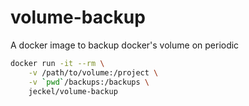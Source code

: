 # volume-backup

A docker image to backup docker's volume on periodic


```bash
docker run -it --rm \
	-v /path/to/volume:/project \
	-v `pwd`/backups:/backups \
	jeckel/volume-backup
```